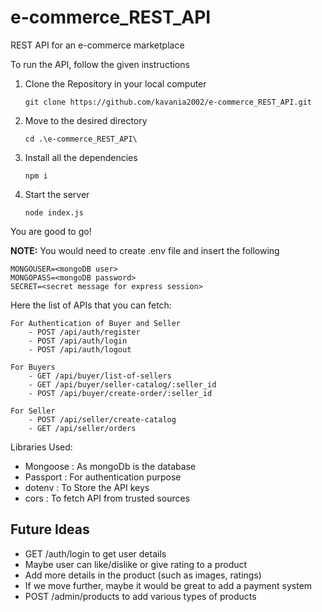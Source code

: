 # e-commerce_REST_API
REST API for an e-commerce marketplace

To run the API, follow the given instructions

1. Clone the Repository in your local computer
    ```
    git clone https://github.com/kavania2002/e-commerce_REST_API.git
    ```

2. Move to the desired directory
    ```
    cd .\e-commerce_REST_API\
    ```

3. Install all the dependencies
    ```
    npm i
    ```

4. Start the server
    ```
    node index.js
    ```

You are good to go!

<b>NOTE:</b> You would need to create .env file and insert the following

```
MONGOUSER=<mongoDB user>
MONGOPASS=<mongoDB password>
SECRET=<secret message for express session>
```

Here the list of APIs that you can fetch:

    For Authentication of Buyer and Seller
        - POST /api/auth/register
        - POST /api/auth/login
        - POST /api/auth/logout

    For Buyers
        - GET /api/buyer/list-of-sellers
        - GET /api/buyer/seller-catalog/:seller_id
        - POST /api/buyer/create-order/:seller_id
    
    For Seller
        - POST /api/seller/create-catalog
        - GET /api/seller/orders


Libraries Used:

- Mongoose : As mongoDb is the database
- Passport : For authentication purpose
- dotenv : To Store the API keys
- cors : To fetch API from trusted sources

## Future Ideas

- GET /auth/login to get user details
- Maybe user can like/dislike or give rating to a product
- Add more details in the product (such as images, ratings)
- If we move further, maybe it would be great to add a payment system
- POST /admin/products to add various types of products

